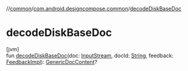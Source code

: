//[common](../../index.md)/[com.android.designcompose.common](index.md)/[decodeDiskBaseDoc](decode-disk-base-doc.md)

# decodeDiskBaseDoc

[jvm]\
fun [decodeDiskBaseDoc](decode-disk-base-doc.md)(doc: [InputStream](https://docs.oracle.com/javase/8/docs/api/java/io/InputStream.html), docId: [String](https://kotlinlang.org/api/latest/jvm/stdlib/kotlin/-string/index.html), feedback: [FeedbackImpl](-feedback-impl/index.md)): [GenericDocContent](-generic-doc-content/index.md)?
